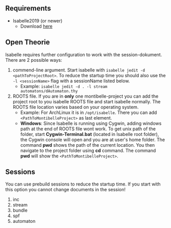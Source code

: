 ## Requirements
* Isabelle2019 (or newer)
   * Download [here](https://isabelle.in.tum.de/)

## Open Theorie
Isabelle requires further configuration to work with the session-dokument. There are 2 possible ways:
1. commend-line argument. Start isabelle with `isabelle jedit -d <pathToProjectRoot>`. To reduce the startup time you should also use the `-l <sessionName>` flag with a sessionName listed below.
   * Example: `isabelle jedit -d . -l stream automatons/dAutomaton.thy`
2. ROOTS file. If you are in **only** one montibelle-project you can add the project root to you isabelle ROOTS file and start isabelle normally. The ROOTS file location varies based on your operating system. 
   *  Example: For ArchLinux it is in `/opt/isabelle`. There you can add `<PathToMontibelleProject>` as last element.
   *  **Windows**: Since Isabelle is running using Cygwin, adding windows path at the end of ROOTS file wont work. To get unix path of the folder, start **Cygwin-Terminal.bat** 
        (located in Isabelle root folder), the Cygwin console will open and you are at user's home folder. The command **pwd** shows the path of the current location.
        You then navigate to the project folder using **cd** command. The command **pwd** will show the `<PathToMontibelleProject>`.
   
## Sessions
You can use prebuild sessions to reduce the startup time. If you start with this option you cannot change documents in the session!
1. inc
2. stream
3. bundle
4. spf
5. automaton